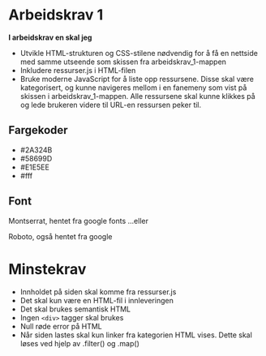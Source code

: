 
# Arbeidskrav 1

<strong>I arbeidskrav en skal jeg</strong>

- Utvikle HTML-strukturen og CSS-stilene nødvendig for å få en nettside med samme utseende som skissen fra arbeidskrav_1-mappen
- Inkludere ressurser.js i HTML-filen
- Bruke moderne JavaScript for å liste opp ressursene. Disse skal være kategorisert, og kunne navigeres mellom i en fanemeny som vist på skissen i arbeidskrav_1-mappen. Alle ressursene skal kunne klikkes på og lede brukeren videre til URL-en ressursen peker til.

## Fargekoder

- #2A324B
- #58699D
- #E1E5EE
- #fff

## Font

Montserrat, hentet fra google fonts
...eller

Roboto, også hentet fra google

# Minstekrav

- Innholdet på siden skal komme fra ressurser.js
- Det skal kun være en HTML-fil i innleveringen
- Det skal brukes semantisk HTML
- Ingen `<div>` tagger skal brukes
- Null røde error på HTML
- Når siden lastes skal kun linker fra kategorien HTML vises. Dette skal løses ved hjelp av .filter() og .map()
